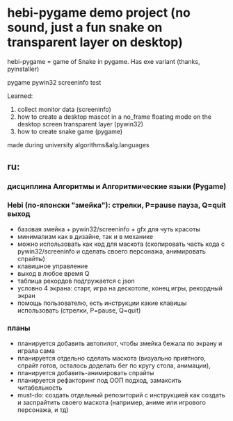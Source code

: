 # hebi-pygame demo project (no sound, just a fun snake on transparent layer on desktop)

hebi-pygame = game of Snake in pygame. Has exe variant (thanks, pyinstaller)

pygame pywin32 screeninfo test

Learned:
1. collect monitor data (screeninfo)
2. how to create a desktop mascot in a no_frame floating mode on the desktop screen transparent layer (pywin32)
3. how to create snake game (pygame)

made during university algorithms&alg.languages

## ru:

### дисциплина Алгоритмы и Алгоритмические языки (Pygame)

### Hebi (по-японски "змейка"): стрелки, P=pause пауза, Q=quit выход

* базовая змейка + pywin32/screeninfo + gfx для чуть красоты
* минимализм как в дизайне, так и в механике
* можно использовать как код для маскота (скопировать часть кода с pywin32/screeninfo и сделать своего персонажа, анимировать спрайты)
* клавишное управление
* выход в любое время Q
* таблица рекордов подгружается с json
* условно 4 экрана: старт, игра на дескотопе, конец игры, рекордный экран
* помощь пользователю, есть инструкции какие клавишы использовать (стрелки, P=pause, Q=quit)

### планы

* планируется добавить автопилот, чтобы змейка бежала по экрану и играла сама
* планируется отдельно сделать маскота (визуально приятного, спрайт готов, осталось доделать бег по кругу стола, анимации), 
* планируется добавить-анимировать спрайты
* планируется рефакторинг под ООП подход, замаксить читабельность
* must-do: создать отдельный репозиторий с инструкцией как создать и заспрайтить своего маскота (например, аниме или игрового персонажа, и тд)

